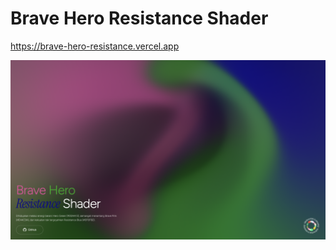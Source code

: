 # Brave Hero Resistance Shader

https://brave-hero-resistance.vercel.app

![sc](https://github.com/junwatu/resistance-brave-hero-shaders/blob/main/Screenshot%202025-09-02%20at%2008.39.50.png)

